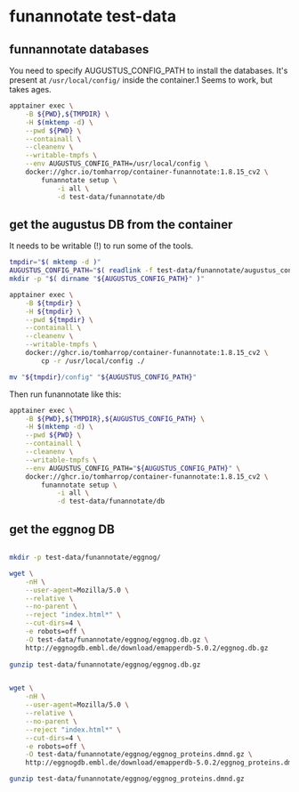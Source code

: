 # funannotate test-data

## funnannotate databases

You need to specify AUGUSTUS_CONFIG_PATH to install the databases.
It's present at `/usr/local/config/` inside the container.1
Seems to work, but takes ages.

```bash
apptainer exec \
    -B ${PWD},${TMPDIR} \
    -H $(mktemp -d) \
    --pwd ${PWD} \
    --containall \
    --cleanenv \
    --writable-tmpfs \
    --env AUGUSTUS_CONFIG_PATH=/usr/local/config \
    docker://ghcr.io/tomharrop/container-funannotate:1.8.15_cv2 \
        funannotate setup \
            -i all \
            -d test-data/funannotate/db
```

## get the augustus DB from the container

It needs to be writable (!) to run some of the tools.

```bash
tmpdir="$( mktemp -d )"
AUGUSTUS_CONFIG_PATH="$( readlink -f test-data/funannotate/augustus_config )"
mkdir -p "$( dirname "${AUGUSTUS_CONFIG_PATH}" )"

apptainer exec \
    -B ${tmpdir} \
    -H ${tmpdir} \
    --pwd ${tmpdir} \
    --containall \
    --cleanenv \
    --writable-tmpfs \
    docker://ghcr.io/tomharrop/container-funannotate:1.8.15_cv2 \
        cp -r /usr/local/config ./

mv "${tmpdir}/config" "${AUGUSTUS_CONFIG_PATH}"

```

Then run funannotate like this:

```bash
apptainer exec \
    -B ${PWD},${TMPDIR},${AUGUSTUS_CONFIG_PATH} \
    -H $(mktemp -d) \
    --pwd ${PWD} \
    --containall \
    --cleanenv \
    --writable-tmpfs \
    --env AUGUSTUS_CONFIG_PATH="${AUGUSTUS_CONFIG_PATH}" \
    docker://ghcr.io/tomharrop/container-funannotate:1.8.15_cv2 \
        funannotate setup \
            -i all \
            -d test-data/funannotate/db
```

## get the eggnog DB

```bash

mkdir -p test-data/funannotate/eggnog/

wget \
    -nH \
    --user-agent=Mozilla/5.0 \
    --relative \
    --no-parent \
    --reject "index.html*" \
    --cut-dirs=4 \
    -e robots=off \
    -O test-data/funannotate/eggnog/eggnog.db.gz \
    http://eggnogdb.embl.de/download/emapperdb-5.0.2/eggnog.db.gz
    
gunzip test-data/funannotate/eggnog/eggnog.db.gz


wget \
    -nH \
    --user-agent=Mozilla/5.0 \
    --relative \
    --no-parent \
    --reject "index.html*" \
    --cut-dirs=4 \
    -e robots=off \
    -O test-data/funannotate/eggnog/eggnog_proteins.dmnd.gz \
    http://eggnogdb.embl.de/download/emapperdb-5.0.2/eggnog_proteins.dmnd.gz

gunzip test-data/funannotate/eggnog/eggnog_proteins.dmnd.gz
```
